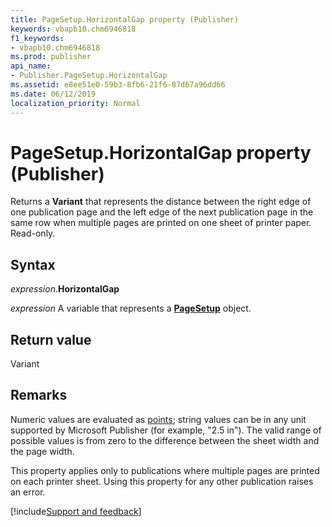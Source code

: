 ```yaml
---
title: PageSetup.HorizontalGap property (Publisher)
keywords: vbapb10.chm6946818
f1_keywords:
- vbapb10.chm6946818
ms.prod: publisher
api_name:
- Publisher.PageSetup.HorizontalGap
ms.assetid: e8ee51e0-59b3-8fb6-21f6-87d67a96dd66
ms.date: 06/12/2019
localization_priority: Normal
---
```



# PageSetup.HorizontalGap property (Publisher)

Returns a **Variant** that represents the distance between the right edge of one publication page and the left edge of the next publication page in the same row when multiple pages are printed on one sheet of printer paper. Read-only.


## Syntax

_expression_.**HorizontalGap**

_expression_ A variable that represents a **[PageSetup](Publisher.PageSetup.md)** object.


## Return value

Variant


## Remarks

Numeric values are evaluated as [points](../language/glossary/vbe-glossary.md#point); string values can be in any unit supported by Microsoft Publisher (for example, "2.5 in"). The valid range of possible values is from zero to the difference between the sheet width and the page width.

This property applies only to publications where multiple pages are printed on each printer sheet. Using this property for any other publication raises an error.

[!include[Support and feedback](~/includes/feedback-boilerplate.md)]